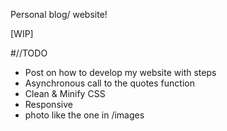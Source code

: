 Personal blog/ website!

[WIP]

#//TODO
  - Post on how to develop my website with steps
  - Asynchronous call to the quotes function
  - Clean & Minify CSS
  - Responsive
  - photo like the one in /images
